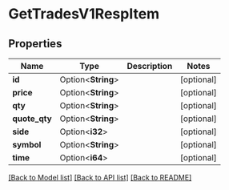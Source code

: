 # GetTradesV1RespItem

## Properties

Name | Type | Description | Notes
------------ | ------------- | ------------- | -------------
**id** | Option<**String**> |  | [optional]
**price** | Option<**String**> |  | [optional]
**qty** | Option<**String**> |  | [optional]
**quote_qty** | Option<**String**> |  | [optional]
**side** | Option<**i32**> |  | [optional]
**symbol** | Option<**String**> |  | [optional]
**time** | Option<**i64**> |  | [optional]

[[Back to Model list]](../README.md#documentation-for-models) [[Back to API list]](../README.md#documentation-for-api-endpoints) [[Back to README]](../README.md)


